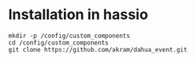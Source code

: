 # Installation in hassio

```
mkdir -p /config/custom_components
cd /config/custom_components
git clone https://github.com/akram/dahua_event.git
```
